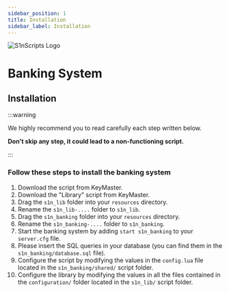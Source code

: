 ```yaml
---
sidebar_position: 1
title: Installation
sidebar_label: Installation
---
```


![S1nScripts Logo](https://dunb17ur4ymx4.cloudfront.net/packages/images/912da05be2201d833de8ab962c8949abadee2087.jpg)

# Banking System
## Installation

:::warning

We highly recommend you to read carefully each step written below.

**Don't skip any step, it could lead to a non-functioning script.**

:::

### Follow these steps to install the banking system


1. Download the script from KeyMaster.
2. Download the "Library" script from KeyMaster.
3. Drag the `s1n_lib` folder into your `resources` directory.
4. Rename the `s1n_lib-....` folder to `s1n_lib`.
5. Drag the `s1n_banking` folder into your `resources` directory.
6. Rename the `s1n_banking-....` folder to `s1n_banking`.
7. Start the banking system by adding `start s1n_banking` to your `server.cfg` file.
8. Please insert the SQL queries in your database (you can find them in the `s1n_banking/database.sql` file).
9. Configure the script by modifying the values in the `config.lua` file located in the `s1n_banking/shared/` script folder.
10. Configure the library by modifying the values in all the files contained in the `configuration/` folder located in the `s1n_lib/` script folder.
